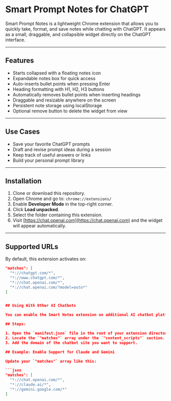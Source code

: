# Smart Prompt Notes for ChatGPT

Smart Prompt Notes is a lightweight Chrome extension that allows you to quickly take, format, and save notes while chatting with ChatGPT. It appears as a small, draggable, and collapsible widget directly on the ChatGPT interface.

---

## Features

- Starts collapsed with a floating notes icon
- Expandable notes box for quick access
- Auto-inserts bullet points when pressing Enter
- Heading formatting with H1, H2, H3 buttons
- Automatically removes bullet points when inserting headings
- Draggable and resizable anywhere on the screen
- Persistent note storage using localStorage
- Optional remove button to delete the widget from view

---

## Use Cases

- Save your favorite ChatGPT prompts
- Draft and revise prompt ideas during a session
- Keep track of useful answers or links
- Build your personal prompt library

---

## Installation

1. Clone or download this repository.
2. Open Chrome and go to: `chrome://extensions/`
3. Enable **Developer Mode** in the top-right corner.
4. Click **Load unpacked**.
5. Select the folder containing this extension.
6. Visit [https://chat.openai.com](https://chat.openai.com) and the widget will appear automatically.

---

## Supported URLs

By default, this extension activates on:

```json
"matches": [
  "*://chatgpt.com/*",
  "*://www.chatgpt.com/*",
  "*://chat.openai.com/*",
  "*://chat.openai.com/?model=auto*"
]


## Using With Other AI Chatbots

You can enable the Smart Notes extension on additional AI chatbot platforms like Claude, Gemini, Poe, or others by updating the `manifest.json` file.

## Steps:

1. Open the `manifest.json` file in the root of your extension directory.
2. Locate the `"matches"` array under the `"content_scripts"` section.
3. Add the domain of the chatbot site you want to support.

## Example: Enable Support for Claude and Gemini

Update your `"matches"` array like this:

```json
"matches": [
  "*://chat.openai.com/*",
  "*://claude.ai/*",
  "*://gemini.google.com/*"
]
